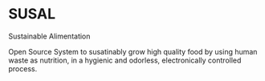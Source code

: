 # SUSAL
Sustainable Alimentation

Open Source System to susatinably grow high quality food by using human waste as nutrition,
in a hygienic and odorless, electronically controlled process.
